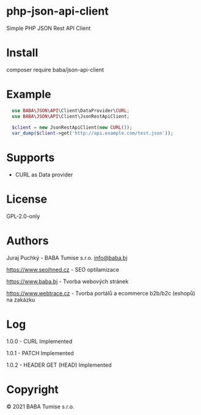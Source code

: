 # php-json-api-client

Simple PHP JSON Rest API Client

# Install

composer require baba/json-api-client

# Example
```PHP
  use BABA\JSON\API\Client\DataProvider\CURL;
  use BABA\JSON\API\Client\JsonRestApiClient;
  
  $client = new JsonRestApiClient(new CURL());
  var_dump($client->get('http://api.example.com/test.json')); 
```

# Supports

- CURL as Data provider

# License

GPL-2.0-only

# Authors

Juraj Puchký - BABA Tumise s.r.o. <info@baba.bj>

https://www.seoihned.cz - SEO optilamizace

https://www.baba.bj - Tvorba webových stránek

https://www.webtrace.cz - Tvorba portálů a ecommerce b2b/b2c (eshopů) na zakázku

# Log

1.0.0 - CURL Implemented

1.0.1 - PATCH Implemented

1.0.2 - HEADER GET (HEAD) Implemented

# Copyright

&copy; 2021 BABA Tumise s.r.o.
